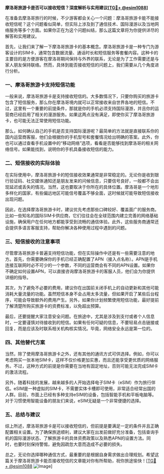 **摩洛哥旅游卡是否可以接收短信？深度解析与实用建议[[TG💪+ @esim1088](https://t.me/s/esim1088)]**

在准备去摩洛哥旅行的时候，不少游客都会关心一个问题：摩洛哥旅游卡能不能接收短信呢？这个问题看似简单，但实际上涉及到了通信技术、国际漫游以及当地网络服务等多个方面。如果你正在为这个问题纠结，那么这篇文章将为你提供详尽的解答和实用建议。

首先，让我们来了解一下摩洛哥旅游卡的基本概念。摩洛哥旅游卡是一种专门为游客设计的SIM卡，通常包含数据流量、通话时长和短信服务等套餐内容。这种卡的主要目的是方便游客在摩洛哥期间保持与外界的联系，无论是为了工作需要还是与家人朋友保持联络。然而，具体到能否接收短信的问题上，我们需要从几个角度进行分析。

### **一、摩洛哥旅游卡支持短信功能**

一般来说，摩洛哥旅游卡是支持接收短信的。大多数情况下，只要你购买的旅游卡包含了短信服务，那么你在摩洛哥境内就可以正常接收来自世界各地的短信。不过，这里有一个重要的前提条件，那就是你的手机必须支持国际漫游，并且你的运营商已经启用了相关的漫游服务。如果这两点没有满足，即使你买了摩洛哥旅游卡，也可能无法正常使用短信功能。

那么，如何确认自己的手机是否支持国际漫游呢？最简单的方法就是直接联系你的国内运营商客服，他们会根据你的手机型号和套餐情况给出明确的答案。此外，你也可以通过查看手机设置中的“移动网络”选项，看看是否能够找到摩洛哥的相关网络信号。如果能找到，说明你的手机具备接收短信的能力。

### **二、短信接收的实际体验**

在实际使用中，摩洛哥旅游卡的短信接收效果通常是非常稳定的。无论你是收到银行验证码、社交媒体通知还是朋友发来的问候信息，只要信号良好，一般都不会出现延迟或丢失的情况。当然，这也要取决于你所在的具体位置。摩洛哥是一个地形多样化的国家，有些偏远地区可能信号覆盖不够全面，这时候就可能导致短信接收出现问题。

因此，在选择摩洛哥旅游卡时，建议优先考虑那些口碑较好、覆盖面广的服务商。比如一些知名的国际SIM卡供应商，它们往往会在全球范围内建立完善的网络基础设施，确保用户在任何地方都能享受到流畅的通信体验。此外，这些服务商通常还会提供多语言客服支持，帮助你解决各种使用过程中遇到的问题。

### **三、短信接收的注意事项**

尽管摩洛哥旅游卡普遍支持短信功能，但在实际操作中还是有一些需要注意的地方。首先，你需要确保你的手机已经正确配置了APN（接入点名称）。APN是手机连接互联网时必不可少的一个参数，不同的运营商会有不同的APN设置。如果你不确定如何设置APN，可以直接咨询摩洛哥旅游卡的客服人员，他们会为你提供详细的指导。

其次，为了避免不必要的费用，建议你在出国前关闭手机上的自动更新和其他可能消耗大量流量的功能。虽然短信本身不会占用太多流量，但如果开启了某些后台程序，可能会导致额外的费用产生。另外，如果你计划频繁使用短信功能，最好提前了解清楚所购买旅游卡的资费标准，以免超出预算。

最后，还要提醒大家注意安全问题。在旅途中，尤其是涉及到支付或者个人信息时，一定要谨慎对待接收到的短信。如果有任何可疑的信息，不要轻易点击链接或回复，而是应该及时联系相关机构核实情况。毕竟，网络安全永远是第一位的。

### **四、其他替代方案**

当然，除了使用摩洛哥旅游卡之外，还有其他的通讯方式可供选择。例如，你可以考虑购买一张本地SIM卡，这样不仅价格更加实惠，而且还能享受更优质的网络服务。不过，这种方式的前提是你需要在当地有固定地址，否则可能无法完成SIM卡的激活流程。

另外，随着科技的发展，越来越多的人开始选择电子SIM卡（eSIM）作为旅行伴侣。eSIM是一种虚拟的SIM卡，不需要实体卡槽即可使用，非常适合经常出国的人群。目前，市面上已经有多种支持eSIM的设备，包括智能手机和平板电脑等。对于习惯使用智能设备的朋友们来说，eSIM无疑是一个非常便捷的选择。

### **五、总结与建议**

综上所述，摩洛哥旅游卡是可以接收短信的，但前提是要满足一定的条件并且正确配置相关设置。为了确保旅途顺利，建议大家在出发前做好充分准备，包括查询手机的国际漫游状态、了解旅游卡的具体资费政策以及熟悉APN的设置方法。同时，也要时刻保持警惕，避免因疏忽大意而造成不必要的损失。

总之，无论你选择哪种通信方式，最重要的是根据自身需求做出合理规划。希望这篇关于摩洛哥旅游卡能否接收短信的文章能对你有所帮助，祝你旅途愉快！[[TG💪+ @esim1088](https://t.me/s/esim1088) ![Image](https://i.postimg.cc/4NQfJmqS/Snipaste-2025-05-13-00-14-12.png)]